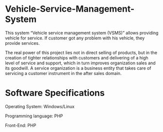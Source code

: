 # Vehicle-Service-Management-System
This system “Vehicle service management system (VSMS)” allows providing vehicle for service. If customer got any problem with his vehicle, they provide services.


The real power of this project lies not in direct selling of products, but in the creation of tighter relationships with customers and delivering of a high level of service and support, which in turn improves organization sales and its goodwill. A service organization is a business entity that takes care of servicing a customer instrument in the after sales domain.

# Software Specifications
Operating System: Windows/Linux

Programming language: PHP

Front-End: PHP
